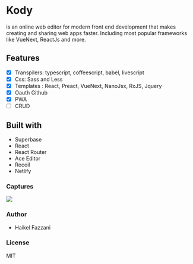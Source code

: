 # Kody
is an online web editor for modern front end development that makes creating and sharing web apps faster. Including most popular frameworks like VueNext, ReactJs and more.

## Features

- [x] Transpilers: typescript, coffeescript, babel, livescript
- [x] Css: Sass and Less
- [x] Templates : React, Preact, VueNext, NanoJsx, RxJS, Jquery
- [x] Oauth Github
- [x] PWA
- [ ] CRUD

## Built with
- Superbase
- React
- React Router
- Ace Editor
- Recoil
- Netlify

### Captures
![](https://i.ibb.co/QkrTBbD/editor.png)

### Author
- Haikel Fazzani

### License
MIT